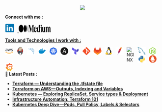 <p align = "center"> 
  
 <image align="center" src="https://readme-typing-svg.herokuapp.com?center=true&vCenter=true&width=400&height=50&lines=Hello+there!👋;My+name+is+Sagar.;I+am+a+DevOps+Engineer." />

</p>

<!-- <p align = "center">  <image align="center" src="https://raw.githubusercontent.com/sagarkrp/sagarkrp/main/images/panda.svg"> </p>

<h3 align="center"> Hi 👋, I am Sagar </h3>

**I am a DevOps Engineer.** 
<!-- <h3 align="center">A passionate DevOps Engineer </h3> -->

<!-- - 👨🏽‍.
- 🌐 Visit my [porfolio website](https://.github.io/) for complete background and contact.
- :email: Email me <a href="mailto: @gmail.com">here</a> -->

**Connect with me :**

<p align = "left">
  <!-- <a href = ".github.io/"><img src ="/></a> -->
  <a href = "https://www.linkedin.com/in/sagarkrp"><img width="30px" height="28px" src="https://raw.githubusercontent.com/devicons/devicon/master/icons/linkedin/linkedin-original.svg" style="padding-right:10px;"/>

<a href = "https://sagarkrp.medium.com">
<picture>
   <source media="(prefers-color-scheme: dark)" srcset="img/Medium-white1x.png" width="105px" height="25px">
   <source media="(prefers-color-scheme: light)" srcset="img/Medium-dark.svg" width="105px" height="25px"> 
   <img alt="Medium Alternative Theme." src="img/Medium-dark.svg" width="105px" height="25px">
</picture>
</p>
<!-- https://img.shields.io/badge/medium-%23E4405G.svg?&style=for-the-badge&logo=medium&logoColor=black&white -->
  
<p align="left"> <strong> Tools and Technologies I work with : </strong> </p> 

 <!-- 
AWS:
https://raw.githubusercontent.com/devicons/devicon/develop/icons/amazonwebservices/amazonwebservices-original-wordmark.svg 
https://raw.githubusercontent.com/sagarkrp/sagarkrp/main/images/aws_small.svg 

Aapche :
 https://img.icons8.com/external-tal-revivo-color-tal-revivo/96/null/external-apache-a-free-and-open-source-cross-platform-web-server-software-logo-color-tal-revivo.png
https://raw.githubusercontent.com/devicons/devicon/develop/icons/apache/apache-original.svg

GitLab:
https://raw.githubusercontent.com/devicons/devicon/develop/icons/gitlab/gitlab-original.svg
-->
<img align="left" alt="AWS" width="26px" src="https://raw.githubusercontent.com/devicons/devicon/develop/icons/amazonwebservices/amazonwebservices-original-wordmark.svg" style="padding-right:10px;" />

<a href = "https://sagarkrp.medium.com/how-to-install-and-setup-jenkins-on-linux-with-pipeline-job-3e2973229a8f "> <img align="left" alt="Jenkins" width="26px" src="https://raw.githubusercontent.com/devicons/devicon/master/icons/jenkins/jenkins-original.svg" style="padding-right:10px;" /> </a>

<a href = "https://medium.com/@sagarkrp/how-to-install-and-configure-sonarqube-with-jenkins-2fe6c732620"> <img align="left" alt="SonarQube" width="26px" src="https://raw.githubusercontent.com/devicons/devicon/develop/icons/sonarqube/sonarqube-original.svg" style="padding-right:10px;" /> </a>
  
<a href ="https://sagarkrp.medium.com/docker-chapter-2-build-and-push-your-first-docker-image-7d7f9d71f1ca">
<img align="left" alt="Docker" width="26px" src="https://raw.githubusercontent.com/PKief/vscode-material-icon-theme/main/icons/docker.svg" style="padding-right:10px;" /> </a>

<a href ="https://sagarkrp.medium.com/list/kubernetes-a0f8fab4ee0d">
<img align="left" alt="Kubernetes" width="26px" src="https://raw.githubusercontent.com/kubernetes/kubernetes/master/logo/logo_with_border.svg" style="padding-right:10px;" /> </a>
  
<!-- <img align="left" alt="Ansible" width="26px" src="https://raw.githubusercontent.com/devicons/devicon/master/icons/ansible/ansible-original.svg" style="padding-right:10px;" /> -->

<a href = "https://sagarkrp.medium.com/automation-with-ansible-101-27f709f4f8a">
<img align="left" alt="Ansible" width="26px" src="https://raw.githubusercontent.com/devicons/devicon/develop/icons/ansible/ansible-original.svg" style="padding-right:10px;"/> </a>

<a href = "https://sagarkrp.medium.com/list/terraform-20b3355e3dbb" >
<img align="left" alt="Terraform" width="26px" src="https://raw.githubusercontent.com/devicons/devicon/master/icons/terraform/terraform-original.svg" style="padding-right:10px;" /> </a>
 
<img align="left" alt="Git" width="26px" src="https://raw.githubusercontent.com/devicons/devicon/master/icons/git/git-original.svg" style="padding-right:10px;" />
 
<!-- <img align="left" alt="GitHub" width="26px" src="https://raw.githubusercontent.com/devicons/devicon/master/icons/github/github-original.svg" style="padding-right:10px;" /> -->
    
<img align="left" alt="Gitlab" width="26px" src="https://raw.githubusercontent.com/devicons/devicon/develop/icons/gitlab/gitlab-original.svg" style="padding-right:10px;" />
 
<img align="left" alt="Linux" width="26px" src="https://raw.githubusercontent.com/devicons/devicon/master/icons/linux/linux-original.svg" style="padding-right:10px;" />
    
<!-- <img align="left" alt="Apache HTTPD" width="26px" src="https://raw.githubusercontent.com/devicons/devicon/master/icons/apache/apache-original.svg" style="padding-right:10px;" /> -->
    
<a href = "https://sagarkrp.medium.com/configuring-apache-http-server-in-linux-and-with-ssl-d59ff62c8a35">
<img align="left" alt="Apache HTTP Server" width="26px" src="https://raw.githubusercontent.com/devicons/devicon/develop/icons/apache/apache-original.svg" style="padding-right:10px;"/> </a>
 
   
<a href = "https://sagarkrp.medium.com/how-to-configure-nginx-to-load-balance-multiple-servers-nginx-docker-compose-c8e1d746f02b">  
<img align="left" alt="NGINX" width="26px" src="https://raw.githubusercontent.com/sagarkrp/sagarkrp/main/images/nginx-icon.svg" style="padding-right:10px;" /> </a>
 
<a href = "https://sagarkrp.medium.com/installing-apache-mysql-php-on-ubuntu-lamp-stack-990b0527d3ad" >
<img align="left" alt="MySQL" width="26px" src="https://raw.githubusercontent.com/devicons/devicon/master/icons/mysql/mysql-original.svg" style="padding-right:10px;" /> </a>
 
<a href = "https://github.com/sagarkrp/NGINX_LB_DockerCompose">   
<img align="left" alt="Node.js" width="26px" src="https://raw.githubusercontent.com/devicons/devicon/master/icons/nodejs/nodejs-original.svg" style="padding-right:10px;" /> </a>
       
<img align="left" alt="Python" width="26px" src="https://raw.githubusercontent.com/devicons/devicon/master/icons/python/python-original.svg" style="padding-right:10px;" />

<img align="left" alt="Prometheus" width="26px" src="https://raw.githubusercontent.com/devicons/devicon/develop/icons/prometheus/prometheus-original.svg" style="padding-right:10px;" />

<img align="left" alt="Grafana" width="26px" src="https://raw.githubusercontent.com/devicons/devicon/develop/icons/grafana/grafana-original.svg" style="padding-right:10px;" /> <br>

<!--\
&nbsp;
\
&nbsp; -->
<br><br>

<b>📕 Latest Posts : <b>

<!-- BLOG-POST-LIST:START -->

- [Terraform — Understanding the .tfstate file](https://sagarkrp.medium.com/understanding-the-tfstate-in-terrafrom-a8c9d78cabeb?source=rss-9505e5fe7f15------2)
- [Terraform on AWS — Outputs, Indexing and Variables](https://sagarkrp.medium.com/terraform-on-aws-outputs-indexing-and-variables-db2608e087fd?source=rss-9505e5fe7f15------2)
- [Kubernetes — Exploring ReplicaSet, Service types &amp; Deployment](https://medium.com/cloud-native-daily/kubernetes-exploring-replicaset-service-types-deployment-d8e5ddad488c?source=rss-9505e5fe7f15------2)
- [Infrastructure Automation: Terraform 101](https://sagarkrp.medium.com/infrastructure-automation-terraform-101-54eeaa357169?source=rss-9505e5fe7f15------2)
- [Kubernetes Deep Dive — Pods, Pull Policy, Labels &amp; Selectors](https://medium.com/cloud-native-daily/kubernetes-deep-dive-pods-pull-policy-labels-selectors-2bba5200ec5c?source=rss-9505e5fe7f15------2)

<!-- BLOG-POST-LIST:END -->
